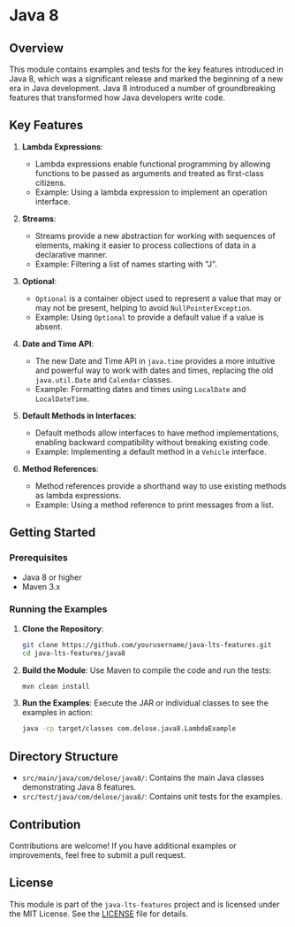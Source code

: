 # Java 8

## Overview

This module contains examples and tests for the key features introduced in Java 8, which was a significant release and marked the beginning of a new era in Java development. Java 8 introduced a number of groundbreaking features that transformed how Java developers write code.

## Key Features

1. **Lambda Expressions**: 
   - Lambda expressions enable functional programming by allowing functions to be passed as arguments and treated as first-class citizens.
   - Example: Using a lambda expression to implement an operation interface.

2. **Streams**: 
   - Streams provide a new abstraction for working with sequences of elements, making it easier to process collections of data in a declarative manner.
   - Example: Filtering a list of names starting with "J".

3. **Optional**: 
   - `Optional` is a container object used to represent a value that may or may not be present, helping to avoid `NullPointerException`.
   - Example: Using `Optional` to provide a default value if a value is absent.

4. **Date and Time API**: 
   - The new Date and Time API in `java.time` provides a more intuitive and powerful way to work with dates and times, replacing the old `java.util.Date` and `Calendar` classes.
   - Example: Formatting dates and times using `LocalDate` and `LocalDateTime`.

5. **Default Methods in Interfaces**: 
   - Default methods allow interfaces to have method implementations, enabling backward compatibility without breaking existing code.
   - Example: Implementing a default method in a `Vehicle` interface.

6. **Method References**: 
   - Method references provide a shorthand way to use existing methods as lambda expressions.
   - Example: Using a method reference to print messages from a list.

## Getting Started

### Prerequisites

- Java 8 or higher
- Maven 3.x

### Running the Examples

1. **Clone the Repository**:
    ```bash
    git clone https://github.com/yourusername/java-lts-features.git
    cd java-lts-features/java8
    ```

2. **Build the Module**:
    Use Maven to compile the code and run the tests:
    ```bash
    mvn clean install
    ```

3. **Run the Examples**:
    Execute the JAR or individual classes to see the examples in action:
    ```bash
    java -cp target/classes com.delose.java8.LambdaExample
    ```

## Directory Structure

- `src/main/java/com/delose/java8/`: Contains the main Java classes demonstrating Java 8 features.
- `src/test/java/com/delose/java8/`: Contains unit tests for the examples.

## Contribution

Contributions are welcome! If you have additional examples or improvements, feel free to submit a pull request.

## License

This module is part of the `java-lts-features` project and is licensed under the MIT License. See the [LICENSE](../LICENSE) file for details.